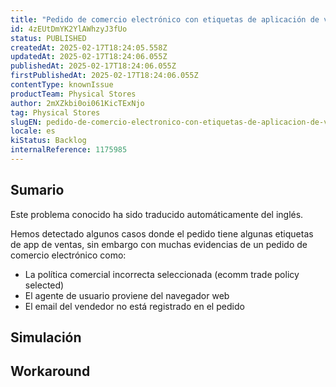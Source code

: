 ```yaml
---
title: "Pedido de comercio electrónico con etiquetas de aplicación de ventas"
id: 4zEUtDmYK2YlAWhzyJ3fUo
status: PUBLISHED
createdAt: 2025-02-17T18:24:05.558Z
updatedAt: 2025-02-17T18:24:06.055Z
publishedAt: 2025-02-17T18:24:06.055Z
firstPublishedAt: 2025-02-17T18:24:06.055Z
contentType: knownIssue
productTeam: Physical Stores
author: 2mXZkbi0oi061KicTExNjo
tag: Physical Stores
slugEN: pedido-de-comercio-electronico-con-etiquetas-de-aplicacion-de-ventas
locale: es
kiStatus: Backlog
internalReference: 1175985
---
```


## Sumario

<div class="alert alert-info">
  <p>Este problema conocido ha sido traducido automáticamente del inglés.</p>
</div>


Hemos detectado algunos casos donde el pedido tiene algunas etiquetas de app de ventas, sin embargo con muchas evidencias de un pedido de comercio electrónico como:


- La política comercial incorrecta seleccionada (ecomm trade policy selected)
- El agente de usuario proviene del navegador web
- El email del vendedor no está registrado en el pedido



## Simulación



## Workaround



